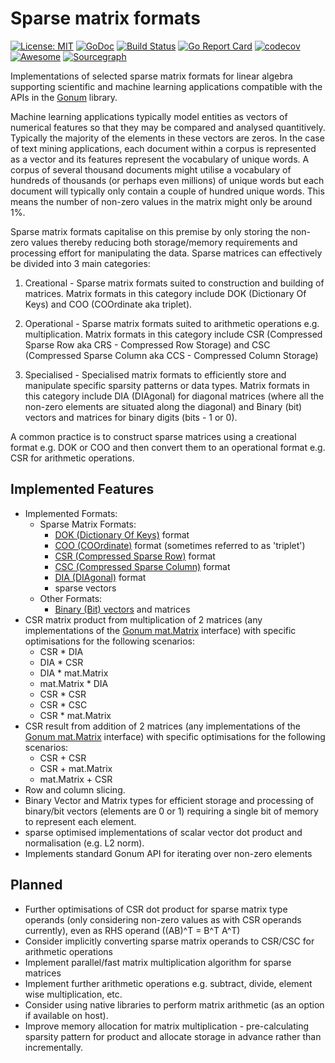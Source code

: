 # Sparse matrix formats
[![License: MIT](https://img.shields.io/badge/License-MIT-yellow.svg)](https://opensource.org/licenses/MIT)
[![GoDoc](https://godoc.org/github.com/james-bowman/sparse?status.svg)](https://godoc.org/github.com/james-bowman/sparse)
[![Build Status](https://travis-ci.org/james-bowman/sparse.svg?branch=master)](https://travis-ci.org/james-bowman/sparse)
[![Go Report Card](https://goreportcard.com/badge/github.com/james-bowman/sparse)](https://goreportcard.com/report/github.com/james-bowman/sparse)
[![codecov](https://codecov.io/gh/james-bowman/sparse/branch/master/graph/badge.svg)](https://codecov.io/gh/james-bowman/sparse)
[![Awesome](https://cdn.rawgit.com/sindresorhus/awesome/d7305f38d29fed78fa85652e3a63e154dd8e8829/media/badge.svg)](https://github.com/avelino/awesome-go)
[![Sourcegraph](https://sourcegraph.com/github.com/james-bowman/sparse/-/badge.svg)](https://sourcegraph.com/github.com/james-bowman/sparse?badge)


Implementations of selected sparse matrix formats for linear algebra supporting scientific and machine learning applications compatible with the APIs in the [Gonum](http://www.gonum.org/) library.

Machine learning applications typically model entities as vectors of numerical features so that they may be compared and analysed quantitively.  Typically the majority of the elements in these vectors are zeros. In the case of text mining applications, each document within a corpus is represented as a vector and its features represent the vocabulary of unique words.  A corpus of several thousand documents might utilise a vocabulary of hundreds of thousands (or perhaps even millions) of unique words but each document will typically only contain a couple of hundred unique words.  This means the number of non-zero values in the matrix might only be around 1%.

Sparse matrix formats capitalise on this premise by only storing the non-zero values thereby reducing both storage/memory requirements and processing effort for manipulating the data.  Sparse matrices can effectively be divided into 3 main categories:

1. Creational - Sparse matrix formats suited to construction and building of matrices.  Matrix formats in this category include DOK (Dictionary Of Keys) and COO (COOrdinate aka triplet).

2. Operational - Sparse matrix formats suited to arithmetic operations e.g. multiplication.  Matrix formats in this category include CSR (Compressed Sparse Row aka CRS - Compressed Row Storage) and CSC (Compressed Sparse Column aka CCS - Compressed Column Storage)

3. Specialised - Specialised matrix formats to efficiently store and manipulate specific sparsity patterns or data types.  Matrix formats in this category include DIA (DIAgonal) for diagonal matrices (where all the non-zero elements are situated along the diagonal) and Binary (bit) vectors and matrices for binary digits (bits - 1 or 0).

A common practice is to construct sparse matrices using a creational format e.g. DOK or COO and then convert them to an operational format e.g. CSR for arithmetic operations.

## Implemented Features

* Implemented Formats:
    * Sparse Matrix Formats:
        * [DOK (Dictionary Of Keys)](https://en.wikipedia.org/wiki/Sparse_matrix#Dictionary_of_keys_(DOK)) format
        * [COO (COOrdinate)](https://en.wikipedia.org/wiki/Sparse_matrix#Coordinate_list_(COO)) format (sometimes referred to as 'triplet')
        * [CSR (Compressed Sparse Row)](https://en.wikipedia.org/wiki/Sparse_matrix#Compressed_sparse_row_(CSR,_CRS_or_Yale_format)) format
        * [CSC (Compressed Sparse Column)](https://en.wikipedia.org/wiki/Sparse_matrix#Compressed_sparse_column_(CSC_or_CCS)) format
        * [DIA (DIAgonal)](https://en.wikipedia.org/wiki/Sparse_matrix#Diagonal) format
        * sparse vectors
    * Other Formats:
        * [Binary (Bit) vectors](https://en.wikipedia.org/wiki/Bit_array) and matrices
* CSR matrix product from multiplication of 2 matrices (any implementations of the [Gonum mat.Matrix](https://godoc.org/gonum.org/v1/gonum/mat#Matrix) interface) with specific optimisations for the following scenarios:
    * CSR * DIA
    * DIA * CSR
    * DIA * mat.Matrix
    * mat.Matrix * DIA
    * CSR * CSR
    * CSR * CSC
    * CSR * mat.Matrix
* CSR result from addition of 2 matrices (any implementations of the [Gonum mat.Matrix](https://godoc.org/gonum.org/v1/gonum/mat#Matrix) interface) with specific optimisations for the following scenarios:
    * CSR + CSR
    * CSR + mat.Matrix
    * mat.Matrix + CSR
* Row and column slicing.
* Binary Vector and Matrix types for efficient storage and processing of binary/bit vectors (elements are 0 or 1) requiring a single bit of memory to represent each element.
* sparse optimised implementations of scalar vector dot product and normalisation (e.g. L2 norm).
* Implements standard Gonum API for iterating over non-zero elements

## Planned

* Further optimisations of CSR dot product for sparse matrix type operands (only considering non-zero values as with CSR operands currently), even as RHS operand ((AB)^T = B^T A^T)
* Consider implicitly converting sparse matrix operands to CSR/CSC for arithmetic operations
* Implement parallel/fast matrix multiplication algorithm for sparse matrices
* Implement further arithmetic operations e.g. subtract, divide, element wise multiplication, etc.
* Consider using native libraries to perform matrix arithmetic (as an option if available on host).
* Improve memory allocation for matrix multiplication - pre-calculating sparsity pattern for product and allocate storage in advance rather than incrementally.

